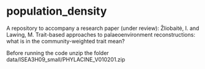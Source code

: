 # population_density
A repository to accompany a research paper (under review):
Žliobaitė, I. and Lawing, M. Trait-based approaches to palaeoenvironment reconstructions: what is in the community-weighted trait mean?

Before running the code unzip the folder data/ISEA3H09_small/PHYLACINE_V010201.zip
